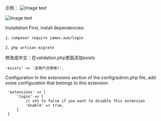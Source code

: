 示例：
![Image text](https://github.com/xiaoxuan6/login/blob/master/login.png)

![Image text](https://github.com/xiaoxuan6/login/blob/master/user.png)

Installation
First, install dependencies:

    1、composer require james.xue/login
    
    2、php artisan migrate
 
 修改成中文：在validation.php里面添加exists
 
    'exists' => '该用户已停用!',
    
Configuration
 In the extensions section of the config/admin.php file, add some configuration that belongs to this extension.
 
     'extensions' => [
         'login' => [
             // set to false if you want to disable this extension
             'enable' => true,
         ]
     ]
     

